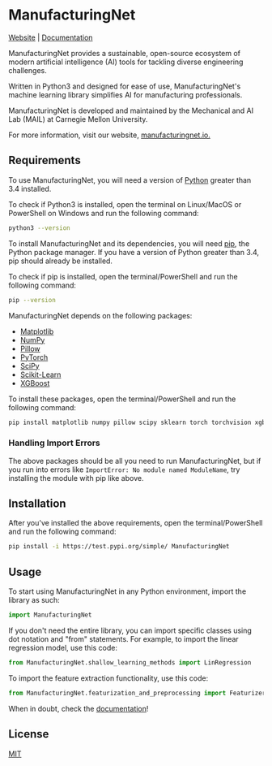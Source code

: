 # ManufacturingNet

[Website](http://manufacturingnet.io/) | [Documentation](https://manufacturingnet.readthedocs.io/en/latest/)

ManufacturingNet provides a sustainable, open-source ecosystem of modern artificial intelligence (AI) tools for tackling diverse engineering challenges.

Written in Python3 and designed for ease of use, ManufacturingNet's machine learning library simplifies AI for manufacturing professionals.

ManufacturingNet is developed and maintained by the Mechanical and AI Lab (MAIL) at Carnegie Mellon University.

For more information, visit our website, [manufacturingnet.io.](http://manufacturingnet.io/)

## Requirements

To use ManufacturingNet, you will need a version of [Python](https://www.python.org/downloads/) greater than 3.4 installed. 

To check if Python3 is installed, open the terminal on Linux/MacOS or PowerShell on Windows and run the following command:

```bash
python3 --version
```

To install ManufacturingNet and its dependencies, you will need [pip](https://pip.pypa.io/en/stable/), the Python package manager. If you have a version of Python greater than 3.4, pip should already be installed.

To check if pip is installed, open the terminal/PowerShell and run the following command:

```bash
pip --version
```

ManufacturingNet depends on the following packages:
- [Matplotlib](https://matplotlib.org/)
- [NumPy](https://numpy.org/)
- [Pillow](https://python-pillow.org/)
- [PyTorch](https://pytorch.org/)
- [SciPy](https://www.scipy.org/)
- [Scikit-Learn](https://scikit-learn.org/stable/)
- [XGBoost](https://xgboost.readthedocs.io/en/latest/)

To install these packages, open the terminal/PowerShell and run the following command:

```bash
pip install matplotlib numpy pillow scipy sklearn torch torchvision xgboost
```

### Handling Import Errors

The above packages should be all you need to run ManufacturingNet, but if you run into errors like `ImportError: No module named ModuleName`, try installing the module with pip like above.

## Installation

After you've installed the above requirements, open the terminal/PowerShell and run the following command:

```bash
pip install -i https://test.pypi.org/simple/ ManufacturingNet
```

## Usage

To start using ManufacturingNet in any Python environment, import the library as such:

```python
import ManufacturingNet
```

If you don't need the entire library, you can import specific classes using dot notation and "from" statements. For example, to import the linear regression model, use this code:

```python
from ManufacturingNet.shallow_learning_methods import LinRegression
```

To import the feature extraction functionality, use this code:

```python
from ManufacturingNet.featurization_and_preprocessing import Featurizer
```

When in doubt, check the [documentation](https://manufacturingnet.readthedocs.io/en/latest/)!

## License
[MIT](https://choosealicense.com/licenses/mit/)
